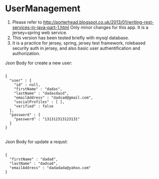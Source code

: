 UserManagement
=========================


1. Please refer to http://porterhead.blogspot.co.uk/2013/01/writing-rest-services-in-java-part-1.html  Only minor changes for this app. It is a jersey+spring web service.
2. This version has been tested briefly with mysql database. 
3. It is a practice for jersey, spring, jersey test framework, rolebased security auth in jersey, and also basic user authentification and authorization.

Json Body for create a new user:

<pre>
<code>
{
  "user" : {
    "id" : null,
    "firstName" : "dadas",
    "lastName" : "dadasdasd",
    "emailAddress" : "dadsad@gmail.com",
    "socialProfiles" : [ ],
    "verified" : false
  },
  "password" : {
    "password" : "131312313123131"
  }
}
</code>
</pre>

Json Body for update a requst:

<pre>
<code>
{
  "firstName" : "dadad",
  "lastName" : "dadsad",
  "emailAddress" : "dadadada@yahoo.com"
}
</code>
</pre>

 
